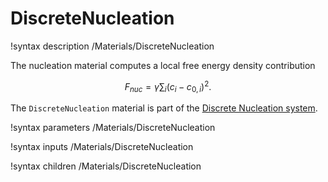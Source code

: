 
# DiscreteNucleation
!syntax description /Materials/DiscreteNucleation

The nucleation material computes a local free energy density contribution

$$
F_{nuc} = \gamma\sum_i (c_i-c_{0,i})^2.
$$

The `DiscreteNucleation` material is part of the [Discrete Nucleation system](Nucleation/DiscreteNucleation.md).

!syntax parameters /Materials/DiscreteNucleation

!syntax inputs /Materials/DiscreteNucleation

!syntax children /Materials/DiscreteNucleation
